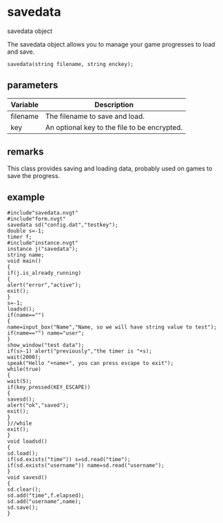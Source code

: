 # savedata

savedata object

The savedata object allows you to manage your game progresses to load and save.

`savedata(string filename, string enckey);`

## parameters

| Variable | Description |
|---|---|
| filename | The filename to save and load. |
| key | An optional key to the file to be encrypted. |

## remarks

This class provides saving and loading data, probably used on games to save the progress.

## example

```
#include"savedata.nvgt"
#include"form.nvgt"
savedata sd("config.dat","testkey");
double s=-1;
timer f;
#include"instance.nvgt"
instance j("savedata");
string name;
void main()
{
if(j.is_already_running)
{
alert("error","active");
exit();
}
s=-1;
loadsd();
if(name=="")
{
name=input_box("Name","Name, so we will have string value to test");
if(name=="") name="user";
}
show_window("test data");
if(s>-1) alert("previously","the timer is "+s);
wait(2000);
speak("Hello "+name+", you can press escape to exit");
while(true)
{
wait(5);
if(key_pressed(KEY_ESCAPE))
{
savesd();
alert("ok","saved");
exit();
}
}//while
exit();
}
void loadsd()
{
sd.load();
if(sd.exists("time")) s=sd.read("time");
if(sd.exists("username")) name=sd.read("username");
}
void savesd()
{
sd.clear();
sd.add("time",f.elapsed);
sd.add("username",name);
sd.save();
}
```
